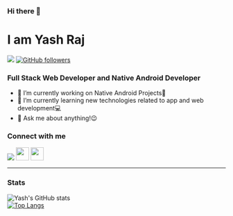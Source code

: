 ### Hi there 👋
# I am Yash Raj
![](https://visitor-badge.glitch.me/badge?page_id=yashraj-01.yashraj-01)
[![GitHub followers](https://img.shields.io/github/followers/yashraj-01.svg?style=social&label=Follow)](https://github.com/yashraj-01?tab=followers)

### Full Stack Web Developer and Native Android Developer

- 🔭 I’m currently working on Native Android Projects📱
- 🌱 I’m currently learning new technologies related to app and web development💻
- 💬 Ask me about anything!😉

### Connect with me

<a href="mailto:yashrajprime@gmail.com"><img src="https://img.shields.io/badge/gmail-%23DD0031.svg?&style=for-the-badge&logo=gmail&logoColor=white"/></a>
[<img height="30" src="https://img.shields.io/badge/linkedin-%230077B5.svg?&style=for-the-badge&logo=linkedin&logoColor=white" />][LinkedIn]
[<img height="30" src="https://img.shields.io/badge/twitter-%231DA1F2.svg?&style=for-the-badge&logo=twitter&logoColor=white" />][twitter]
<br />
<hr />

### Stats
![Yash's GitHub stats](https://github-readme-stats.vercel.app/api?username=yashraj-01&count_private=true&show_icons=true&theme=tokyonight)
<br />
[![Top Langs](https://github-readme-stats.vercel.app/api/top-langs/?username=yashraj-01&show_icons=true&layout=compact&theme=tokyonight )](https://github.com/anuraghazra/github-readme-stats)
<!-- <p><img align="center" src="https://github-readme-streak-stats.herokuapp.com/?user=yashraj-01&" alt="Yash Raj" /></p> -->

[twitter]: https://twitter.com/yashrajprime
[LinkedIn]: https://www.linkedin.com/in/yashraj-01
